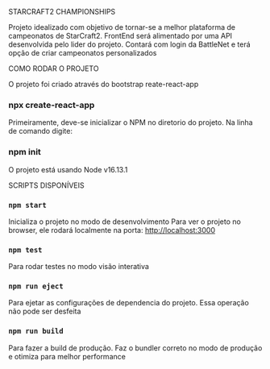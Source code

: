 STARCRAFT2 CHAMPIONSHIPS

Projeto idealizado com objetivo de tornar-se a melhor plataforma de campeonatos de StarCraft2.
FrontEnd será alimentado por uma API desenvolvida pelo lider do projeto. Contará com login da BattleNet e terá opção de criar campeonatos personalizados


COMO RODAR O PROJETO

O projeto foi criado através do bootstrap reate-react-app
###    npx create-react-app

Primeiramente, deve-se inicializar o NPM no diretorio do projeto.
Na linha de comando digite:
### npm init

O projeto está usando Node v16.13.1


SCRIPTS DISPONÍVEIS
### `npm start`

Inicializa o projeto no modo de desenvolvimento
Para ver o projeto no browser, ele rodará localmente na porta: [http://localhost:3000](http://localhost:3000)

### `npm test`

Para rodar testes no modo visão interativa

### `npm run eject`

Para ejetar as configurações de dependencia do projeto. Essa operação não pode ser desfeita

### `npm run build`

Para fazer a build de produção. Faz o bundler correto no modo de produção e otimiza para melhor performance



